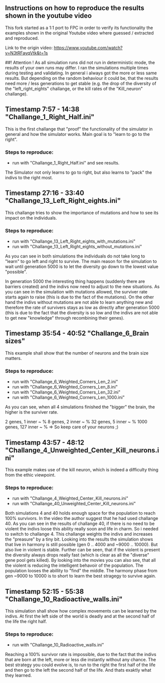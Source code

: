 ## Instructions on how to reproduce the results shown in the youtube video
This fork started as a 1:1 port to FPC in order to verify its functionality
the examples shown in the original Youtube video where guessed / extracted and reproduced.

Link to the origin video: https://www.youtube.com/watch?v=N3tRFayqVtk&t=1s

##! Attention !
As all simulation runs did not run in deterministic mode, the results of your own runs may differ. I ran the simulations multiple times during testing and validating. In general i always got the more or less same results. But depending on the random behaviour it could be, that the results need more / less generations to get stable (e.g. the drop of the diversity of the "left_right_eights" challange, or the kill rates of the "Kill_neuron" challange).

## Timestamp 7:57 - 14:38 "Challange_1_Right_Half.ini"
This is the first challange that "proof" the functionality of the simulator in general and how the simulator works. Main goal is to "learn to go to the right".

### Steps to reproduce:
* run with "Challange_1_Right_Half.ini" and see results.

The Simulator not only learns to go to right, but also learns to "pack" the indivs to the right most.

## Timestamp 27:16 - 33:40 "Challange_13_Left_Right_eights.ini"
This challange tries to show the importance of mutations and how to see its impact on the individuals.

### Steps to reproduce:
* run with "Challange_13_Left_Right_eights_with_mutations.ini"
* run with "Challange_13_Left_Right_eights_without_mutations.ini"

As you can see in both simulations the individuals do not take long to "learn" to go left and right to survive. The main reason for the simulation to wait until generation 5000 is to let the diversity go down to the lowest value "possible".

In generation 5000 the interesting thing happens (suddenly there are barriers created) and the indivs now need to adjust to the new situations. As you can see in the simulation with mutations allowed, the surviver rate starts again to raise (this is due to the fact of the mutations). On the other hand the indivs without mutations are not able to learn anything new and therefore the rate of survivers stays as low as directly after generation 5000 (this is due to the fact that the diversity is so low and the indivs are not able to get new "knowledge" through recombining their genes).

## Timestamp 35:54 - 40:52 "Challange_6_Brain sizes"
This example shall show that the number of neurons and the brain size matters.

### Steps to reproduce:
* run with "Challange_6_Weighted_Corners_Len_2.ini"
* run with "Challange_6_Weighted_Corners_Len_8.ini"
* run with "Challange_6_Weighted_Corners_Len_32.ini"
* run with "Challange_6_Weighted_Corners_Len_1000.ini"

As you can see, when all 4 simulations finished the "bigger" the brain, the higher is the surviver rate.

2 genes, 1 inner ~ %
8 genes, 2 inner ~ %
32 genes, 5 inner ~ %
1000 genes, 127 inner ~ %
=> So keep care of your neurons ;)


## Timestamp 43:57 - 48:12 "Challange_4_Unweighted_Center_Kill_neurons.ini"
This example makes use of the kill neuron, which is indeed a difficulty thing from the ethic viewpoint.

### Steps to reproduce:
* run with "Challange_4_Weighted_Center_Kill_neurons.ini"
* run with "Challange_40_Unweighted_Center_Kill_neurons.ini"

Both simulations 4 and 40 holds enough space for the population to reach 100% survivors. In the video the author suggest that he had used challange 40. As you can see in the results of challange 40, if there is no need to be violent the indivs loose this ability really soon and life in charm. 
So i needed to switch to challange 4. This challange weights the indivs and increases the "preasure" by a tiny bit. Looking into the results the simulation shows that live in harmony is still possible (gen 0 .. 4000 and ~9000 .. 10000). But also live in violent is stable. Further can be seen, that if the violent is present the diversity always drops really fast (which is clear as all the "diverse" gene pool gets killed). By looking into the movies you can also see, that all the violent is reducing the intelligent behavoir of the population. The population looses the abillity to "find" the middle. The harmony phase from gen ~9000 to 10000 is to short to learn the best stragegy to survive again.

## Timestamp 52:15 - 55:38 "Challange_10_Radioactive_walls.ini"
This simulation shall show how complex movements can be learned by the indivs. At first the left side of the world is deadly and at the second half of the life the right half.

### Steps to reproduce:
* run with "Challange_10_Radioactive_walls.ini"

Reaching a 100% survivor rate is impossible, due to the fact that the indivs that are born at the left, more or less die instantly without any chance.
The best strategy you could evolve is, to run to the right the first half of the life and then go to the left the second half of the life. And thats exaktly what they learned.

